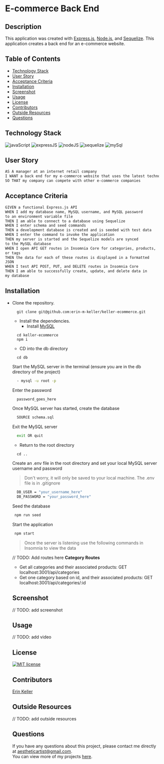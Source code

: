   # E-commerce Back End
  
  ## Description 
  This application was created with [Express.js](https://expressjs.com/), [Node.js](https://nodejs.org/en), and [Sequelize](https://sequelize.org/). This application creates a back end for an e-commerce website.
  
  ## Table of Contents
  * [Technology Stack](#technology-stack)
  * [User Story](#user-story)
  * [Acceptance Criteria](#acceptance-criteria)
  * [Installation](#installation)
  * [Screenshot](#screenshot)
  * [Usage](#usage)
  * [License](#license)
  * [Contributors](#contributors)
  * [Outside Resources](#outside-resources)
  * [Questions](#questions)

  ## Technology Stack

![javaScript](https://img.shields.io/badge/-JavaScript-61DAFB?color=red&style=flat)
![expressJS](https://img.shields.io/badge/-Express.js-61DAFB?color=orange&style=flat)
![nodeJS](https://img.shields.io/badge/-Node.js-61DAFB?color=yellow&style=flat)
![sequelize](https://img.shields.io/badge/-Sequelize-61DAFB?color=green&style=flat)
![mySql](https://img.shields.io/badge/-MySQL-61DAFB?color=blue&style=flat)

  ## User Story
  ```md
  AS A manager at an internet retail company
  I WANT a back end for my e-commerce website that uses the latest technologies
  SO THAT my company can compete with other e-commerce companies
  ```

  ## Acceptance Criteria
  ```md
GIVEN a functional Express.js API
WHEN I add my database name, MySQL username, and MySQL password  
to an environment variable file
THEN I am able to connect to a database using Sequelize
WHEN I enter schema and seed commands
THEN a development database is created and is seeded with test data
WHEN I enter the command to invoke the application
THEN my server is started and the Sequelize models are synced  
to the MySQL database
WHEN I open API GET routes in Insomnia Core for categories, products,  
or tags
THEN the data for each of these routes is displayed in a formatted  
JSON
WHEN I test API POST, PUT, and DELETE routes in Insomnia Core
THEN I am able to successfully create, update, and delete data in  
my database
  ```
  
  ## Installation 
  
* Clone the repository.
  ```
    git clone git@github.com:erin-m-keller/keller-ecommerce.git
  ```

  * Install the dependencies.
    * Install [MySQL](https://dev.mysql.com/doc/mysql-installation-excerpt/5.7/en/)
  ```
    cd keller-ecommerce
    npm i
  ```
  
  * CD into the db directory
  ```
    cd db
  ```

  Start the MySQL server in the terminal (ensure you are in the db directory of the project)

  ``` bash
    - mysql -u root -p 
  ```

  Enter the password
  ``` bash
    password_goes_here
  ```

  Once MySQL server has started, create the database

  ``` bash
    SOURCE schema.sql 
  ```

  Exit the MySQL server
  ``` bash
    exit OR quit
  ```

  * Return to the root directory
  ```
    cd ..
  ```

  Create an .env file in the root directory and set your local MySQL server username and password
  > Don't worry, it will only be saved to your local machine. The .env file is in .gitignore
  ``` bash
    DB_USER = "your_username_here"
    DB_PASSWORD = "your_password_here"
  ```

  Seed the database
   ``` bash
    npm run seed
  ```

  Start the application
   ``` bash
    npm start
  ```
  > Once the server is listening use the following commands in Insomnia to view the data
  
  // TODO: Add routes here
  **Category Routes**
  * Get all categories and their associated products: GET localhost:3001/api/categories
  * Get one category based on id, and their associated products: GET localhost:3001/api/categories/:id

  ## Screenshot
  
  // TODO: add screenshot
  
  ## Usage
  
  // TODO: add video
  
  ## License 
  [![MIT license](https://img.shields.io/badge/License-MIT-purple.svg)](https://lbesson.mit-license.org/)
  
  ## Contributors 
  [Erin Keller](https://github.com/erin-m-keller)

  ## Outside Resources
  
  // TODO: add outside resources
  
  ## Questions
  If you have any questions about this project, please contact me directly at [aestheticartist@gmail.com](aestheticartist@gmail.com).  
  You can view more of my projects [here](https://github.com/erin-m-keller).
  
